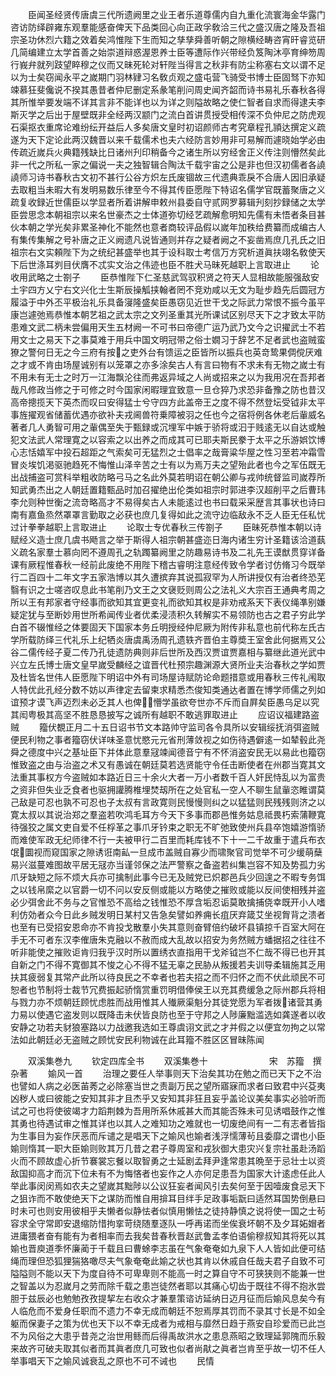 <!-- { "loadSidebar": true } -->
　　臣闻圣经贤传唐虞三代所遗阙里之业王者乐道尊儒内自九重化流寰海金华露门咨访防绎辟雍东观羣能感奋俾天下品类回心向正政孚敎洽三代之盛汉唐之隆及吾祖宗圣功休烈六籍之效着矣鸿惟陛下生而知之孳孳舜善听朝之隙横经畴咨宵旰睿览研几简编建立太学首善之始崇道辩惑渥恩养士臣等遭际作兴带经负笈陶沐亭育绅笏周行峩弁就列跂望睟穆之仪而又昧死轮对轩陛当得言之秋非有防尘称塞右文以谓不足以为士矣窃闻永平之嵗期门羽林肄习名敎贞观之盛屯营飞骑受书博士臣固驽下亦知竦慕狂斐儳说不揆其愚昔者仲尼删定系彖笔削问周史闻齐韶而诗书易礼乐春秋各得其所惟举要发端不详其言非不能详也以为详之则隘故略之使仁智者自求而得逮夫李斯灭学之后出于屋壁既非全经两汉颛门之流白首讲贯授受相传深不负仲尼之防虎观石渠抠衣重席论难纷纭开益后人多矣唐文皇时初诏颜师古考究章程孔頴达撰定义疏遂为天下定论此两汉魏晋以来千载儒术也夫六经防言妙用非可易解而遽晓始学必由传疏近嵗兵火典籍残缺比日诸州刋印稍备今之诸生所以穷经舍正义传注则懵然矣此非一代之所私一家之偏说一夫之独智辑合陶汰千载宇宙之公是非也但汉初儒者各譊譊师习诗书春秋古文初不甚行公谷方炽左氏废锢故三代遗典乖戾不合唐人因旧承疑去取粗当未暇大有发明易数乐律至今不得其传臣愿陛下特诏名儒学官既蓄聚唐之义疏复收録近世儒臣以学显者所着讲解申敕州县委自守贰网罗募辑刋刻抄録储之太学臣尝思念本朝祖宗以来名世豪杰之士体道弥切经艺疏解愈明知先儒有未悟者条目甚伙本朝之学光矣非累圣神化不能然也意者商较评品假以嵗年加秩给费纂而成编古人有集传集解之号补唐之正义阙遗凡说皆通则并存之疑者阙之不妄凿焉庶几孔氏之旧祖宗右文实頼陛下为之统纪甚盛举也其于设科取士考信万方究析道眞扶翊名敎使天下后世涤耳刿目伏膺不忒实文治之伟迹也臣不胜犬马昧死越职上言取进止
　　论收用武略之士劄子
　　臣恭惟陛下仁圣慈武驾驭积贤之符天人显相故能服强敌安土宇四方乂宁右文兴化士生斯辰操觚挟翰者罔不竞劝咸以无文为耻步趋先后圆冠方履溢于中外丕平极治礼乐具备寖隆盛矣臣愚窃见近世干戈之际武力常恨不振今虽平康岂遽弛焉恭惟本朝艺祖之武太宗之文列圣重其光所课试区别尽天下之才致太平防患难文武二柄未尝偏用天生五材阙一不可书曰帝德广运乃武乃文今之识擢武士不若用文士之易天下之事莫难于用兵中国文明冠带之俗士嫺习于辞艺不足者武也盗贼蛮獠之警何日无之今三府有按之吏外台有馈运之臣皆所以振兵也英竒鸷果倜傥厌难之才或不肯由场屋诚别有以笼罩之亦多涂矣古人有言曰物有不求未有无物之嵗士有不用未有无士之时万一江海飘沦往而弗返异域之人尚或招来之以为我用况在吾邦者哉凡修政当修之于可修之时今国家闲暇理宜致意一旦仓猝乃求恐非备豫之防也昔汉高帝摠揽天下英杰而叹曰安得猛士兮守四方此盖帝王之度不得不然登坛受钺非太平事旌擢观省储蓄优遇亦欲补夫戎阃兽符乗障被羽之任也今之宿将例各休老后軰威名著者几人勇智可用之軰偶至失于甄録或沉埋军中嫉于骄将或汩于贱逺无以自达或触犯文法武人常理寛之以容索之以出养之而成其可已耶夫斯民豢于太平之乐游娯饮博心志恬嬉军中投石超距之气索矣可无猛烈之士倡率之哉膏粱华屋之性习至若冲霜雪冒炎埃饥渇驱驰趋死不悔惟山泽辛苦之士有以为焉万夫之望殆此者也今之军伍既无出战捕盗可赏科举粗收防略弓马之名此外莫若明诏在朝公卿与戎帅统督监司嵗荐所知武勇杰出之人朝廷置籍甄品时加召擢绝出伦类如祖宗时郭进李汉超削平之后曹玮李允则种世衡之流竒略高才不易得矣古人未能逺过也书曰载采采歴言其事状也诗曰南有嘉鱼烝然罩罩言勤取之必获也庶几复得如此之流守边临敌永不乏人臣无任私忧过计拳拳越职上言取进止
　　论取士专优春秋三传劄子
　　臣昧死恭惟本朝以诗赋经义造士庶几虞书飏言之举于斯得人祖宗朝甚盛迩日海内诸生穷计圣籍该洽道蓺义疏名家羣士慕向罔不遵周孔之轨躅纂阙里之防趣易诗书及二礼先王谟猷贯穿详备课有厥程惟春秋一经前此废绝不用陛下稽古睿明注意经传致令学者讨仿脩习今既举行二百四十二年文字五家浩博以其久遭摈弃其说孤寂罕为人所讲授仅有治者终恐芜翳有识之士嗟咨叹息此书笔削乃文王之文襃贬则周公之法礼义大宗百王通典考周之所以王有邦家者守经事而欲知其宜更变礼而欲知其权是非劝戒系天下表仪绳凖别嫌疑定犹与至断妙用世所希闻传业者优柔浸渍积久转解实不易领防也古之君子穷此学白首不辍惟经之体要固天下国家本务丘明授经仲尼厥为附传非私意也前代称左氏古学所载防绎三代礼乐上纪牺炎唐虞禹汤周孔遗轶齐晋伯主尊奬王室舍此何据焉又公谷二儒传经子夏二传乃孔徒遗防典则非后世所及西汉贾谊贾嘉相与纂继此道光武中兴立左氏博士唐文皇早嵗受麟经之谊晋代杜预宗趣渊源大贤所业夫治春秋之学如贾及杜皆名世伟人臣愿陛下明诏中外有司场屋诗赋防论命题措意或用春秋三传礼闱取人特优此孔经分数不妨以声律定去留柬求精悉杰俊知类通达者置在博学师儒之列如谊预才谟飞声迈烈未必乏其人也俾懵学虽欲夸世亦不斥而自屛矣臣愚乌足以究其闳粤极其高坚不胜恳恳披写之诚所有越职不敢逃罪取进止
　　应诏议福建路盗贼
　　籀伏覩正月二十五日诏书节文本路帅守监司各令具所以安辑绥抚消弭盗贼便民利物之事者籀窃伏详味圣意忧愍元元省刑薄敛视之如伤待遇僻逺一如辇毂此尧舜之德度中兴之基址臣下并体此意羣冦竦闻德音宁有不怀消盗安民无以易此也籀窃惟致盗之由与治盗之术又有愚诚在朝廷莫若选贤能守令任击断使者在州郡当寛其文法重其事权方今盗贼如本路近日三十余火大者一万小者数千百人奸民恃乱以为富贵之资非但失业乏食者也驱拥讙腾椎埋焚刼所在之处官私一空人不聊生鼠軰恣睢谓莫己敌是可忍也孰不可忍也子太叔有言政寛则民慢慢则纠之以猛猛则民残残则济之以寛太叔以其说治郑之羣盗若吹鸿毛耳方今天下多事而郡邑惟务姑息祗畏朽索蒲鞭寛待强狡之属文吏自爱不任桴革之事爪牙钤束之职无不旷弛致使州兵县卒饱嬉游惰骄而难使军政无纪师律不行一夫被甲行二百里而耗库钱不下十一二千故重于遣兵布衣氓圜视而窥国家之隙诱诳南畆一旦成市盖贼自寡少而啸聚官司觉举不可少缓萌蘖易兴滋蔓难图故平居无冦亦当谨邻保之法严警察之备盗若纠集岂容不知及势孤力劣爪牙缺短之际不烦大兵亦可擒制此事今已无及贼党已炽郡邑兵少回遑之不暇专务饵之以钱帛縻之以官爵一切不问以安反侧或能以方略使之摧败或能以反间使相残并盗必少弭舍此不务与之官惟恐不高给之钱惟恐不厚含垢忍诟莫敢擒捕侥幸既开小人嗜利仿効者众今日此乡贼发明日某村又告急矣譬如养痈长疽厌弃箴艾坐视胷背之溃者也至有已受招安恩命亦不肯投戈散羣小失其意则奋臂倍约破坏县镇掠千百室大阿在手无不可者东汉李傕唐朱克融以不赦而成大乱故以招安为务然贼方蟠据招之往往不听非能使之摧败讵肯归我乎汉时所以置绣衣直指用干戈斧钺岂不仁哉不得已也开其自新之门不得不寛御其不悛之心不得不猛无辜之民胁从叛援若夫训导柔辑施其乏用扶其疲弱复其常产此所以待良民之不幸者也若夫招之而不归怀之而不伏此顽民不可恕者也节制将士裁节冗费振起骄惰赏重罚明借俸侯王以充其费缓急之际州郡兵将相与戮力亦不烦朝廷顾忧虑胜而战用惟其人殱厥渠魁分其徒党愿为军者拨诸营其勇力易以使遇它盗发则以既降击未伏皆良防也至于守邦之人陟廉黜滥选如龚遂者以收安静之功若夫豺狼塞路以力战邀我选如王尊虞诩文武之才并假之以便宜勿拘之以常法如此朝廷必无盗贼之顾忧安民利物诚在此耳籀不胜区区冒昧陈闻


　　双溪集巻九
　　钦定四库全书
　　双溪集巻十　　　　　　　宋　苏籀　撰杂著
　　媮风一首
　　治理之要任人举事则天下治矣其功在勉之而已天下之不治也譬如人病之必医苖莠之必除塞当世之责副万民之望所寤寐而求者曰致君中兴芟夷凶秽人或曰彼能之安知其非才且杰乎又安知其非狂且妄乎盖论议美矣事实必验听而试之可也将使彼竭才力蹈荆棘为吾用所系休戚甚大而其能否殊未可见诱唱鼓作之惟其勇也待遇试审之惟其详也以其人之难知功之难就也一切废绝间有一二有志者皆指为生事目为妄作厌恶而斥谴之是唱天下之媮风也媮者浅浮懦薄茍且委靡之谓也小臣媮则惰其一职大臣媮则败其万几昔之君子尊周室和戎狄御大患灾兴复宗社虽赴汤蹈火而不顾故虚心折节褰裳忘餐以取智勇之士延剧孟拜尹逢常患其晩至于忌壮士以资敌国抑高才而沉下位未有不为悔悋者也妄作之人亦何足患吾为国家大计逺虑任此人举此事闵闵焉如农夫之望嵗其黜陟以公议狂妄者闻风引去矣何至于因噎废食忌天下之狙诈而不敢使绝天下之谋防而惟自用揜耳目绊手足政事垢翫曰适然耳国势倒悬曰时未可也则安用彼相乎夫懒者似静怯者似慎用懒怯之徒持静慎之说将使一国之士茍容求全守常即安退缩防惜拘挛苛绕随羣逐队一呼再诺而坐俟衰坏朝不及夕耳妬媢者进庸猥者奋有能有为者相率而去我矣昔春秋晋赵武鲁孟孝伯语偷穆叔知其将死以其媮也晋庾道季怀廉蔺于千载且曰曹蜍李志虽在气象奄奄如九泉下人人皆如此便可结绳而理但恐狐狸猯狢噉尽夫气象奄奄此媮之状也其肯以休戚自任哉夫君子自致不可隘隘则不能以天下为度自待不可卑卑则不能高一时之算自守不可狭狭则不能兼一世之智盖以为忍嵗月之劳而除千载之患岂徒然者耶以其痛心切齿于既往不得不抱氷尝胆于兹辰必也勉勉孜孜提挈左右收众才兼羣策谘访延纳日迈月征而后媮风息矣今有人临危而不爱身任职而不遗力不幸无成而朝廷不恕焉厚其罚而不录其寸长是不如全躯而保妻子之策为优也天下以不幸无成者为戒相与靡然日趋于燕安自珍爱而已此岂不为风俗之大患乎昔尧之治世用鲧而后得禹故洪水之患息燕昭之致理延郭隗而乐毅来故齐可破夫取其似者而其眞者庶几可致也似者尚猒之眞者岂肯至乎故一切不任人举事唱天下之媮风诚衰乱之原也不可不诫也
　　民情

